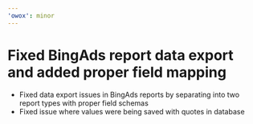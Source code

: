 ```yaml
---
'owox': minor
---
```


# Fixed BingAds report data export and added proper field mapping

- Fixed data export issues in BingAds reports by separating into two report types with proper field schemas
- Fixed issue where values were being saved with quotes in database
